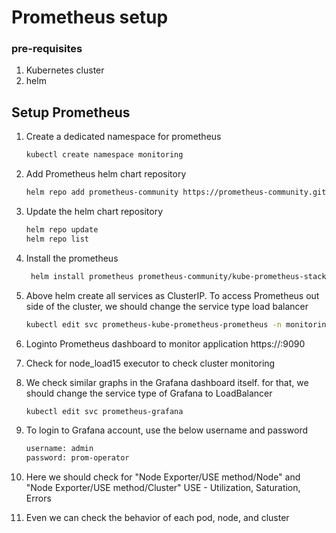# Prometheus setup
### pre-requisites
1. Kubernetes cluster
2. helm

## Setup Prometheus

1. Create a dedicated namespace for prometheus 
   ```sh
   kubectl create namespace monitoring
   ```

2. Add Prometheus helm chart repository
   ```sh
   helm repo add prometheus-community https://prometheus-community.github.io/helm-charts 
   ```

3. Update the helm chart repository
   ```sh
   helm repo update
   helm repo list
   ```

4. Install the prometheus

   ```sh
    helm install prometheus prometheus-community/kube-prometheus-stack --namespace monitoring
   ```

5. Above helm create all services as ClusterIP. To access Prometheus out side of the cluster, we should change the service type load balancer
   ```sh 
   kubectl edit svc prometheus-kube-prometheus-prometheus -n monitoring
   
   ```
6. Loginto Prometheus dashboard to monitor application
   https://<loadbalancerpublicIP>:9090

7. Check for node_load15 executor to check cluster monitoring 

8. We check similar graphs in the Grafana dashboard itself. for that, we should change the service type of Grafana to LoadBalancer
   ```sh 
   kubectl edit svc prometheus-grafana
   ```

9.  To login to Grafana account, use the below username and password 
    ```sh
    username: admin
    password: prom-operator
    ```
10. Here we should check for "Node Exporter/USE method/Node" and "Node Exporter/USE method/Cluster"
    USE - Utilization, Saturation, Errors
   
11. Even we can check the behavior of each pod, node, and cluster 